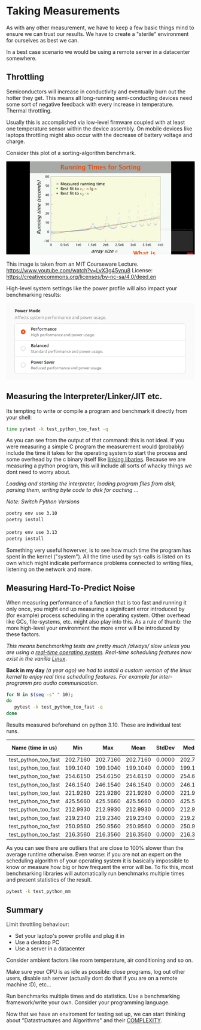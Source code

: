 # Taking Measurements

As with any other measurement, we have to keep a few basic things mind to ensure we can trust our results. We have to create a "sterile" environment for ourselves as best we can.

In a best case scenario we would be using a remote server in a datacenter somewhere.

## Throttling

Semiconductors will increase in conductivity and eventually burn out the hotter they get. This means all long-running semi-conducting devices need some sort of negative feedback with every increase in temperature. Thermal throttling.

Usually this is accomplished via low-level firmware coupled with at least one temperature sensor within the device assembly. On mobile devices like laptops throttling might also occur with the decrease of battery voltage and charge.

Consider this plot of a sorting-algorithm benchmark.

![TT](/assets/thermalt.png)

This image is taken from an MIT Courseware Lecture.
https://www.youtube.com/watch?v=LvX3g45ynu8
License: https://creativecommons.org/licenses/by-nc-sa/4.0/deed.en

High-level system settings like the power profile will also impact your benchmarking results:

![TT](/assets/power_profiles.png)

## Measuring the Interpreter/Linker/JIT etc.

Its tempting to write or compile a program and benchmark it directly from your shell:

```bash
time pytest -k test_python_too_fast -q
```

As you can see from the output of that command: this is not ideal. 
If you were measuring a simple C program the measurement would (probably) include the time it takes for the operating system to start the process and some overhead by the c binary itself like [linking libaries](https://www.lurklurk.org/linkers/linkers.html).
Because we are measuring a python program, this will include all sorts of whacky things we dont need to worry about.

_Loading and starting the interpreter, loading program files from disk, parsing them, writing byte code to disk for caching ..._

_Note: Switch Python Versions_

```bash
poetry env use 3.10
poetry install

poetry env use 3.13
poetry install
```

Something very useful howerver, is to see how much time the program has spent in the kernel ("system"). All the time used by sys-calls is listed on its own which might indicate performance problems connected to writing files, listening on the network and more.

## Measuring Hard-To-Predict Noise

When measuring performance of a function that is too fast and running it only once, you might end up measuring a siginifcant error introduced by (for example) process scheduling in the operating system. Other overhead like GCs, file-systems, etc. might also play into this. As a rule of thumb: the more high-level your environment the more error will be introduced by these factors.

_This means benchmarking tests are pretty much /always/ slow unless you are using a [real-time operating system](https://en.wikipedia.org/wiki/Real-time_operating_system).
Real-time scheduling features now exist in the vanilla [Linux](https://www.zdnet.com/article/20-years-later-real-time-linux-makes-it-to-the-kernel-really/)_.

**Back in my day** _(a year ago) we had to install a custom version of the linux kernel to enjoy real time scheduling features. For example for inter-programm pro audio communication._

```bash
for N in $(seq -s" " 10);
do
   pytest -k test_python_too_fast -q
done
```

Results measured beforehand on python 3.10. These are individual test runs. 


| Name  (time in us)       | Min       | Max       | Mean      | StdDev | Median    | IQR    | Outliers | OPS (Kops/s) | Rounds | Iterations |
|--------------------------|-----------|-----------|-----------|--------|-----------|--------|----------|---------------|--------|------------|
| test_python_too_fast     | 202.7160  | 202.7160  | 202.7160  | 0.0000 | 202.7160  | 0.0000 | 0;0      | 4.9330        | 1      | 1          |
| test_python_too_fast     | 199.1040  | 199.1040  | 199.1040  | 0.0000 | 199.1040  | 0.0000 | 0;0      | 5.0225        | 1      | 1          |
| test_python_too_fast     | 254.6150  | 254.6150  | 254.6150  | 0.0000 | 254.6150  | 0.0000 | 0;0      | 3.9275        | 1      | 1          |
| test_python_too_fast     | 246.1540  | 246.1540  | 246.1540  | 0.0000 | 246.1540  | 0.0000 | 0;0      | 4.0625        | 1      | 1          |
| test_python_too_fast     | 221.9280  | 221.9280  | 221.9280  | 0.0000 | 221.9280  | 0.0000 | 0;0      | 4.5060        | 1      | 1          |
| test_python_too_fast     | 425.5660  | 425.5660  | 425.5660  | 0.0000 | 425.5660  | 0.0000 | 0;0      | 2.3498        | 1      | 1          |
| test_python_too_fast     | 212.9930  | 212.9930  | 212.9930  | 0.0000 | 212.9930  | 0.0000 | 0;0      | 4.6950        | 1      | 1          |
| test_python_too_fast     | 219.2340  | 219.2340  | 219.2340  | 0.0000 | 219.2340  | 0.0000 | 0;0      | 4.5613        | 1      | 1          |
| test_python_too_fast     | 250.9560  | 250.9560  | 250.9560  | 0.0000 | 250.9560  | 0.0000 | 0;0      | 3.9848        | 1      | 1          |
| test_python_too_fast     | 216.3560  | 216.3560  | 216.3560  | 0.0000 | 216.3560  | 0.0000 | 0;0      | 4.6220        | 1      | 1          |


As you can see there are outliers that are close to 100% slower than the average runtime otherwise.
Even worse: if you are not an expert on the scheduling algorithm of your operating system it is basically impossible to know or measure how big or how frequent the error will be.
To fix this, most benchmarking libraries will automatically run benchmarks multiple times and present statistics of the result.

```bash
pytest -k test_python_mm
```

## Summary

Limit throttling behaviour:

- Set your laptop's power profile and plug it in
- Use a desktop PC
- Use a server in a datacenter

Consider ambient factors like room temperature, air conditioning and so on.

Make sure your CPU is as idle as possible: close programs, log out other users, disable ssh server (actually dont do that if you are on a remote machine :D), etc...

Run benchmarks multiple times and do statistics. Use a benchmarking framework/write your own. Consider your programming language.

Now that we have an enviroment for testing set up, we can start thinking about "Datastructures and Algorithms" and their [COMPLEXITY](COMPLEXITY.md).
